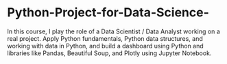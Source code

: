 # Python-Project-for-Data-Science-
In this course, I play the role of a Data Scientist / Data Analyst working on a real project. Apply Python fundamentals, Python data structures, and working with data in Python, and build a dashboard using Python and libraries like Pandas, Beautiful Soup, and Plotly using Jupyter Notebook.
